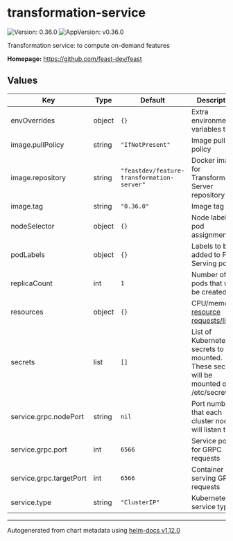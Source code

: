 # transformation-service

![Version: 0.36.0](https://img.shields.io/badge/Version-0.36.0-informational?style=flat-square) ![AppVersion: v0.36.0](https://img.shields.io/badge/AppVersion-v0.36.0-informational?style=flat-square)

Transformation service: to compute on-demand features

**Homepage:** <https://github.com/feast-dev/feast>

## Values

| Key | Type | Default | Description |
|-----|------|---------|-------------|
| envOverrides | object | `{}` | Extra environment variables to set |
| image.pullPolicy | string | `"IfNotPresent"` | Image pull policy |
| image.repository | string | `"feastdev/feature-transformation-server"` | Docker image for Transformation Server repository |
| image.tag | string | `"0.36.0"` | Image tag |
| nodeSelector | object | `{}` | Node labels for pod assignment |
| podLabels | object | `{}` | Labels to be added to Feast Serving pods |
| replicaCount | int | `1` | Number of pods that will be created |
| resources | object | `{}` | CPU/memory [resource requests/limit](https://kubernetes.io/docs/concepts/configuration/manage-compute-resources-container/#resource-requests-and-limits-of-pod-and-container) |
| secrets | list | `[]` | List of Kubernetes secrets to be mounted. These secrets will be mounted on /etc/secrets/<secret name>. |
| service.grpc.nodePort | string | `nil` | Port number that each cluster node will listen to |
| service.grpc.port | int | `6566` | Service port for GRPC requests |
| service.grpc.targetPort | int | `6566` | Container port serving GRPC requests |
| service.type | string | `"ClusterIP"` | Kubernetes service type |

----------------------------------------------
Autogenerated from chart metadata using [helm-docs v1.12.0](https://github.com/norwoodj/helm-docs/releases/v1.12.0)
